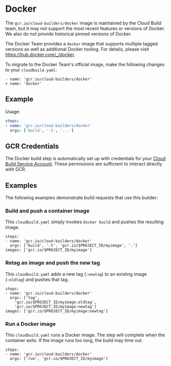 # Docker

The `gcr.io/cloud-builders/docker` image is maintained by the Cloud Build team,
but it may not support the most recent features or versions of Docker. We also do
not provide historical pinned versions of Docker.

The Docker Team provides a `docker` image that supports multiple tagged versions
as well as additional Docker tooling. For details, please visit
https://hub.docker.com/_/docker.

To migrate to the Docker Team's official image, make the following changes to
your `cloudbuild.yaml`:

```
- name: 'gcr.io/cloud-builders/docker'
+ name: 'docker'
```

## Example

Usage:

```yaml
steps:
- name: 'gcr.io/cloud-builders/docker'
  args: ['build', '-t', '...']
```

## GCR Credentials

The Docker build step is automatically set up with credentials for your
[Cloud Build Service Account](https://cloud.google.com/cloud-build/docs/permissions).
These permissions are sufficient to interact directly with GCR.

## Examples

The following examples demonstrate build requests that use this builder:

### Build and push a container image

This `cloudbuild.yaml` simply invokes `docker build` and pushes the resulting
image.

```
steps:
- name: 'gcr.io/cloud-builders/docker'
  args: ['build', '-t', 'gcr.io/$PROJECT_ID/myimage', '.']
images: ['gcr.io/$PROJECT_ID/myimage']
```

### Retag an image and push the new tag

This `cloudbuild.yaml` adds a new tag (`:newtag`) to an existing image
(`:oldtag`) and pushes that tag.

```
steps:
- name: 'gcr.io/cloud-builders/docker'
  args: ['tag',
    'gcr.io/$PROJECT_ID/myimage:oldtag',
    'gcr.io/$PROJECT_ID/myimage:newtag']
images: ['gcr.io/$PROJECT_ID/myimage:newtag']
```

### Run a Docker image

This `cloudbuild.yaml` runs a Docker image. The step will complete when the
container exits. If the image runs too long, the build may time out.

```
steps:
- name: 'gcr.io/cloud-builders/docker'
  args: ['run', 'gcr.io/$PROJECT_ID/myimage']
```

